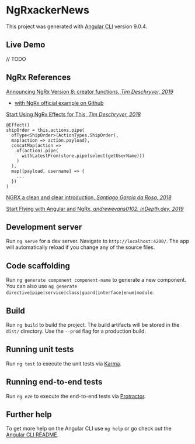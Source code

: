 # NgRxackerNews

This project was generated with [Angular CLI](https://github.com/angular/angular-cli) version 9.0.4.

## Live Demo

// TODO

## NgRx References

[Announcing NgRx Version 8: creator functions, *Tim Deschryver, 2019*](https://medium.com/ngrx/announcing-ngrx-version-8-ngrx-data-create-functions-runtime-checks-and-mock-selectors-a44fac112627)

- [with NgRx official example on Github](https://github.com/ngrx/platform/tree/master/projects/example-app/src/app)

[Start Using NgRx Effects for This, *Tim Deschryver, 2018*](https://timdeschryver.dev/blog/start-using-ngrx-effects-for-this#4-using-a-selector-inside-your-effects)

```
@Effect()
shipOrder = this.actions.pipe(
  ofType<ShipOrder>(ActionTypes.ShipOrder),
  map(action => action.payload),
  concatMap(action =>
    of(action).pipe(
      withLatestFrom(store.pipe(select(getUserName)))
    )
  ),
  map([payload, username] => {
    ...
  })
)
```

[NGRX a clean and clear introduction, *Santiago García da Rosa, 2018*](https://levelup.gitconnected.com/angular-ngrx-a-clean-and-clear-introduction-4ed61c89c1fc)

[Start Flying with Angular and NgRx, *andrewevans0102, inDepth.dev, 2019*](https://indepth.dev/how-to-start-flying-with-angular-and-ngrx/)

## Development server

Run `ng serve` for a dev server. Navigate to `http://localhost:4200/`. The app will automatically reload if you change any of the source files.

## Code scaffolding

Run `ng generate component component-name` to generate a new component. You can also use `ng generate directive|pipe|service|class|guard|interface|enum|module`.

## Build

Run `ng build` to build the project. The build artifacts will be stored in the `dist/` directory. Use the `--prod` flag for a production build.

## Running unit tests

Run `ng test` to execute the unit tests via [Karma](https://karma-runner.github.io).

## Running end-to-end tests

Run `ng e2e` to execute the end-to-end tests via [Protractor](http://www.protractortest.org/).

## Further help

To get more help on the Angular CLI use `ng help` or go check out the [Angular CLI README](https://github.com/angular/angular-cli/blob/master/README.md).
